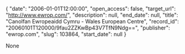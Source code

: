 {
  "date": "2006-01-01T12:00:00", 
  "open_access": false, 
  "target_url": "http://www.ewrop.com/", 
  "description": null, 
  "end_date": null, 
  "title": "Canolfan Ewropeaidd Cymru - Wales European Centre", 
  "record_id": "20060101T120000/9fau2ZZKwBp43V7TfN9Ndg==", 
  "publisher": "ewrop.com", 
  "slug": 103864, 
  "start_date": null
}

None